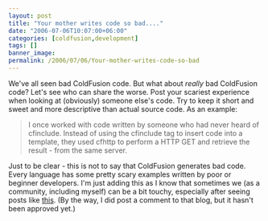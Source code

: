 ```yaml
---
layout: post
title: "Your mother writes code so bad...."
date: "2006-07-06T10:07:00+06:00"
categories: [coldfusion,development]
tags: []
banner_image: 
permalink: /2006/07/06/Your-mother-writes-code-so-bad
---
```


We've all seen bad ColdFusion code. But what about <i>really</i> bad ColdFusion code? Let's see who can share the worse. Post your scariest experience when looking at (obviously) someone else's code. Try to keep it short and sweet and more descriptive than actual source code. As an example:
<!--more-->
<blockquote>
I once worked with code written by someone who had never heard of cfinclude. Instead of using the cfinclude tag to insert code into a template, they used cfhttp to perform a HTTP GET and retrieve the result - from the same server.
</blockquote>

Just to be clear - this is not to say that ColdFusion generates bad code. Every language has some pretty scary examples written by poor or beginner developers. I'm just adding this as I know that sometimes we (as a community, including myself) can be a bit touchy, especially after seeing posts like <a href="http://easywebbers.blogspot.com/2006/01/finally-difference-between-php-asp-and.html">this</a>. (By the way, I did post a comment to that blog, but it hasn't been approved yet.)